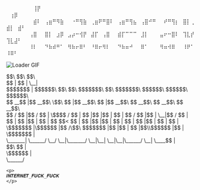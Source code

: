 <div>
    <p>
      ⠀⠀⠀⠀⠀⠀⠀⢸⡟⠀⠀⠀⠀⠀⠀⠀⠀⠀ㅤ⠀⠀⠀  ⠀⠀ㅤ⠀⢰⡿⠀⠀⠀⠀⠀⠀⠀⠀⠀⠀⠀⠀⠀⠀⠀⠀⠀⠀⠀⠀⠀⠀⠀⠀⠀⠀⠀⠀⠀⠀⠀⠀<br>
      ⠀⠀⠀⠀⠀⠀⠀⣾⠇⠀⢠⣶⠛⠻⣷⠀⠀⠐⠛⢻⣷⠀⢀⣶⠟⠛⣿⠇⠀⢠⣶⠛⢻⣦⠀⢠⣿⠚⠛⠀⠀⠞⠛⢻⡆⠀⣿⡇⢀⣾⡇⠀⣾⠃⠀⠀⠀⠀⠀⠀<br>
      ⠀⠀⠀⠀⠀⠀⢠⣿⠀⠀⣿⡇⠀⣰⡿⠀⣠⡴⠒⢺⡟⠀⣼⡏⠀⢠⣿⠀⠀⣾⡏⠉⠉⠉⠀⣸⡇⠀⠀⠀⣤⠖⠒⣿⠇⠀⢹⣇⡞⢹⣇⣼⠃⠀⠀⠀⠀⠀⠀⠀<br>
      ⠀⠀⠀⠀⠀⠀⠸⠇⠀⠀⠙⠷⠾⠛⠁⠀⠻⠷⠖⠿⠃⠀⠘⠿⠖⠻⠇⠀⠀⠙⠷⠶⠚⠀⠀⠿⠁⠀⠀⠀⠻⠶⠺⠿⠀⠀⠸⠟⠁⠸⠿⠃⠀⠀⠀⠀⠀⠀⠀<br>
    </p>
    <img src="https://github.com/loaderaw1337/loaderaw1337/blob/main/loaderaw.gif" alt="Loader GIF" style="margin-right: 20px;">
<div>
    <p>
      $$\                     $$\       $$\                                             <br>
      $$ |                    $$ |      \__|                                            <br>
 $$$$$$$ | $$$$$$\  $$\   $$\ $$$$$$$\  $$\ $$$$$$$\      $$$$$$\   $$$$$$\   $$$$$$\   <br>
$$  __$$ |$$  __$$\ \$$\ $$  |$$  __$$\ $$ |$$  __$$\    $$  __$$\ $$  __$$\ $$  __$$\  <br>
$$ /  $$ |$$ /  $$ | \$$$$  / $$ |  $$ |$$ |$$ |  $$ |   $$ /  $$ |$$ |  \__|$$ /  $$ | <br>
$$ |  $$ |$$ |  $$ | $$  $$<  $$ |  $$ |$$ |$$ |  $$ |   $$ |  $$ |$$ |      $$ |  $$ | <br>
\$$$$$$$ |\$$$$$$  |$$  /\$$\ $$$$$$$  |$$ |$$ |  $$ |$$\\$$$$$$  |$$ |      \$$$$$$$ | <br>
 \_______| \______/ \__/  \__|\_______/ \__|\__|  \__|\__|\______/ \__|       \____$$ | <br>
                                                                             $$\   $$ | <br>
                                                                             \$$$$$$  | <br>
                                                                              \______/  <br>
    </p>
</div>

    <p>
    𝑰𝑵𝑻𝑬𝑹𝑵𝑬𝑻_𝑭𝑼𝑪𝑲_𝑭𝑼𝑪𝑲
    </p>
</div>
